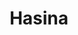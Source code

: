 ---
artist: 'Kelman Duran'
title: Hasina
apple_link: ""
link: 'https://www.dropbox.com/s/0n1u01lo0qe3k1c/Kelman.zip?dl=1'
content: ""
new_image: ../assets/FFWD/Kelman.jpg
published_date: '2020-06-27T20:12:47.000Z'
---